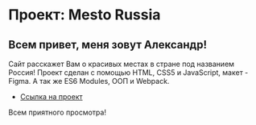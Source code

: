 # Проект: Mesto Russia

## Всем привет, меня зовут Александр! 

Сайт расскажет Вам о красивых местах в стране под названием Россия!
Проект сделан с помощью HTML, CSS5 и JavaScript, макет - Figma.
А так же ES6 Modules, ООП и Webpack.

* [Ссылка на проект](https://texnarrr.github.io/mesto)

Всем приятного просмотра!
